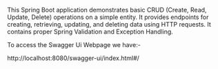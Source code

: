 This Spring Boot application demonstrates basic CRUD (Create, Read, Update, Delete) operations on a simple entity.
It provides endpoints for creating, retrieving, updating, and deleting data using HTTP requests.
It contains proper Spring Validation and Exception Handling.

To access the Swagger Ui Webpage we have:-

http://localhost:8080/swagger-ui/index.html#/
